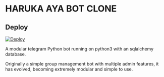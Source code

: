 # HARUKA AYA BOT CLONE

## Deploy

[![Deploy](https://www.herokucdn.com/deploy/button.svg)](https://heroku.com/deploy?template=https://github.com/RealKRSNA/HarukaAya)

A modular telegram Python bot running on python3 with an sqlalchemy database.

Originally a simple group management bot with multiple admin features, it has evolved, becoming extremely modular and 
simple to use.
